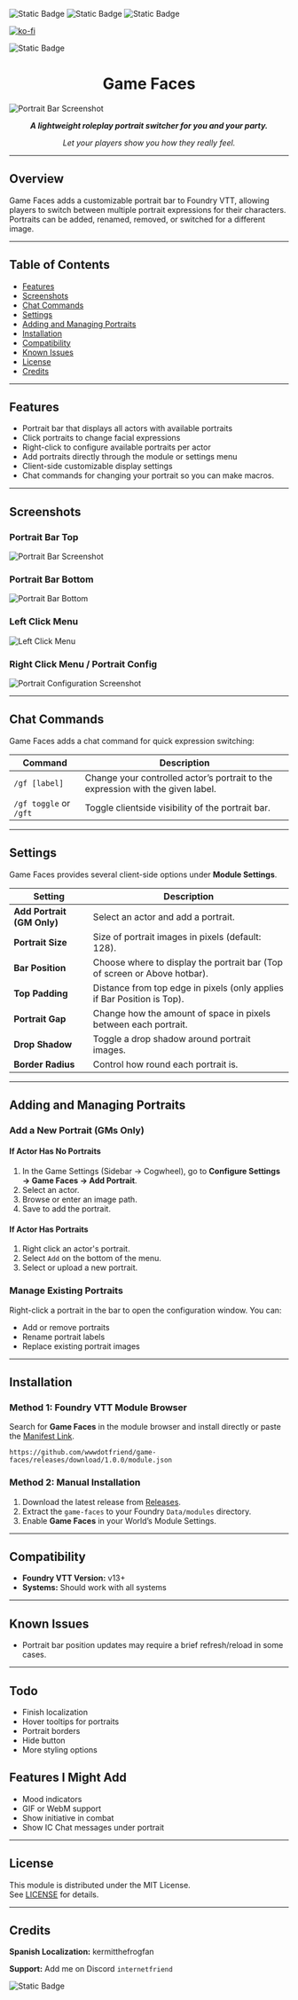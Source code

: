 ![Static Badge](https://img.shields.io/badge/FOUNDRY-V13-red?style=for-the-badge)
![Static Badge](https://img.shields.io/badge/All%20Systems-red?style=for-the-badge)
![Static Badge](https://img.shields.io/badge/Foundry%20Package-1.0.0-red?style=for-the-badge&logo=foundryvirtualtabletop)

[![ko-fi](https://ko-fi.com/img/githubbutton_sm.svg)](https://ko-fi.com/internetfriendstudios)

![Static Badge](https://img.shields.io/badge/Discord-internetfriend-5865F2?style=for-the-badge&logo=discord&logoColor=5865F2)


<h1 style="text-align: center;">Game Faces</h1>

![Portrait Bar Screenshot](https://i.imgur.com/LyvjwS4.png)

<p style="text-align: center;"><i><b>A lightweight roleplay portrait switcher for you and your party.</i></b></p>


<p style="text-align: center;"><i>Let your players show you how they really feel.</i></b></p>

---

## Overview

Game Faces adds a customizable portrait bar to Foundry VTT, allowing players to switch between multiple portrait expressions for their characters.  
Portraits can be added, renamed, removed, or switched for a different image.

---

## Table of Contents
- [Features](#features)
- [Screenshots](#screenshots)
- [Chat Commands](#chat-commands)
- [Settings](#settings)
- [Adding and Managing Portraits](#adding-and-managing-portraits)
- [Installation](#installation)
- [Compatibility](#compatibility)
- [Known Issues](#known-issues)
- [License](#license)
- [Credits](#credits)

---

## Features

- Portrait bar that displays all actors with available portraits
- Click portraits to change facial expressions
- Right-click to configure available portraits per actor
- Add portraits directly through the module or settings menu
- Client-side customizable display settings
- Chat commands for changing your portrait so you can make macros.

---

## Screenshots

### Portrait Bar Top
![Portrait Bar Screenshot](https://i.imgur.com/LyvjwS4.png)

### Portrait Bar Bottom
![Portrait Bar Bottom](https://i.imgur.com/0Buv2Ow.png)

### Left Click Menu
![Left Click Menu](https://i.imgur.com/QJTyhun.png)

### Right Click Menu / Portrait Config  
![Portrait Configuration Screenshot](https://i.imgur.com/oIbeJO0.png)


---

## Chat Commands

Game Faces adds a chat command for quick expression switching:

| Command | Description |
|----------|-------------|
| `/gf [label]` | Change your controlled actor’s portrait to the expression with the given label. |
| `/gf toggle` or `/gft` | Toggle clientside visibility of the portrait bar. |

---

## Settings

Game Faces provides several client-side options under **Module Settings**.

| Setting | Description |
|----------|-------------|
| **Add Portrait (GM Only)**| Select an actor and add a portrait. |
| **Portrait Size** | Size of portrait images in pixels (default: 128). |
| **Bar Position** | Choose where to display the portrait bar (Top of screen or Above hotbar). |
| **Top Padding** | Distance from top edge in pixels (only applies if Bar Position is Top). |
| **Portrait Gap** | Change how the amount of space in pixels between each portrait. |
| **Drop Shadow** | Toggle a drop shadow around portrait images. |
| **Border Radius** | Control how round each portrait is. |

---

## Adding and Managing Portraits

### Add a New Portrait (GMs Only)
#### If Actor Has No Portraits
1. In the Game Settings (Sidebar → Cogwheel), go to **Configure Settings → Game Faces → Add Portrait**.
2. Select an actor.
3. Browse or enter an image path.
4. Save to add the portrait.

#### If Actor Has Portraits
1. Right click an actor's portrait.
2. Select `Add` on the bottom of the menu.
3. Select or upload a new portrait.

### Manage Existing Portraits
Right-click a portrait in the bar to open the configuration window. You can:
- Add or remove portraits
- Rename portrait labels
- Replace existing portrait images

---

## Installation

### Method 1: Foundry VTT Module Browser
Search for **Game Faces** in the module browser and install directly or paste the [Manifest Link](https://github.com/wwwdotfriend/game-faces/releases/download/1.0.0/module.json).

```
https://github.com/wwwdotfriend/game-faces/releases/download/1.0.0/module.json
```

### Method 2: Manual Installation
1. Download the latest release from [Releases](#).
2. Extract the `game-faces` to your Foundry `Data/modules` directory.
3. Enable **Game Faces** in your World’s Module Settings.

---

## Compatibility

- **Foundry VTT Version:** v13+
- **Systems:** Should work with all systems

---

## Known Issues

- Portrait bar position updates may require a brief refresh/reload in some cases.

---

## Todo
- Finish localization
- Hover tooltips for portraits
- Portrait borders
- Hide button
- More styling options

## Features I Might Add
- Mood indicators
- GIF or WebM support
- Show initiative in combat
- Show IC Chat messages under portrait

---

## License

This module is distributed under the MIT License.  
See [LICENSE](https://mit-license.org/) for details.

---

## Credits
 
**Spanish Localization:** kermitthefrogfan

**Support:** Add me on Discord `internetfriend` 

![Static Badge](https://img.shields.io/badge/Discord-internetfriend-5865F2?style=for-the-badge&logo=discord&logoColor=5865F2)


